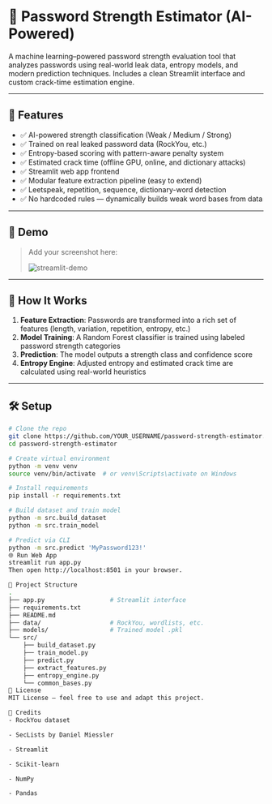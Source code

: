 # 🔐 Password Strength Estimator (AI-Powered)

A machine learning–powered password strength evaluation tool that analyzes passwords using real-world leak data, entropy models, and modern prediction techniques. Includes a clean Streamlit interface and custom crack-time estimation engine.

---

## 🚀 Features

- ✅ AI-powered strength classification (Weak / Medium / Strong)
- ✅ Trained on real leaked password data (RockYou, etc.)
- ✅ Entropy-based scoring with pattern-aware penalty system
- ✅ Estimated crack time (offline GPU, online, and dictionary attacks)
- ✅ Streamlit web app frontend
- ✅ Modular feature extraction pipeline (easy to extend)
- ✅ Leetspeak, repetition, sequence, dictionary-word detection
- ✅ No hardcoded rules — dynamically builds weak word bases from data

---

## 📸 Demo

> Add your screenshot here:
>
> ![streamlit-demo](docs/demo_screenshot.png)

---

## 🧠 How It Works

1. **Feature Extraction**: Passwords are transformed into a rich set of features (length, variation, repetition, entropy, etc.)
2. **Model Training**: A Random Forest classifier is trained using labeled password strength categories
3. **Prediction**: The model outputs a strength class and confidence score
4. **Entropy Engine**: Adjusted entropy and estimated crack time are calculated using real-world heuristics

---

## 🛠️ Setup

```bash
# Clone the repo
git clone https://github.com/YOUR_USERNAME/password-strength-estimator.git
cd password-strength-estimator

# Create virtual environment
python -m venv venv
source venv/bin/activate  # or venv\Scripts\activate on Windows

# Install requirements
pip install -r requirements.txt

# Build dataset and train model
python -m src.build_dataset
python -m src.train_model

# Predict via CLI
python -m src.predict 'MyPassword123!'
🌐 Run Web App
streamlit run app.py
Then open http://localhost:8501 in your browser.

📂 Project Structure
.
├── app.py                  # Streamlit interface
├── requirements.txt
├── README.md
├── data/                   # RockYou, wordlists, etc.
├── models/                 # Trained model .pkl
└── src/
    ├── build_dataset.py
    ├── train_model.py
    ├── predict.py
    ├── extract_features.py
    ├── entropy_engine.py
    └── common_bases.py
📄 License
MIT License — feel free to use and adapt this project.

🙏 Credits
- RockYou dataset

- SecLists by Daniel Miessler

- Streamlit

- Scikit-learn

- NumPy

- Pandas